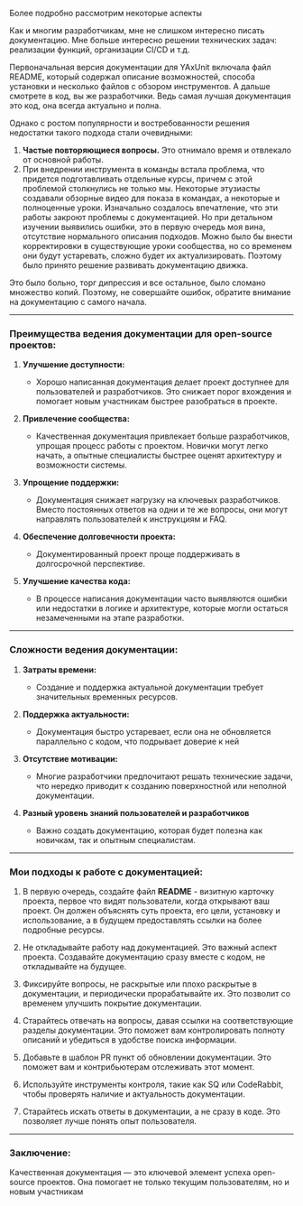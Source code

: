 Более подробно рассмотрим некоторые аспекты


Как и многим разработчикам, мне не слишком интересно писать документацию. Мне больше интересно решении технических задач: реализации функций, организации CI/CD и т.д.

Первоначальная версия документации для YAxUnit включала файл README, который содержал описание возможностей, способа установки и несколько файлов с обзором инструментов. А дальше смотрете в код, вы же разработчики. Ведь самая лучшая документация это код, она всегда актуально и полна.


Однако с ростом популярности и востребованности решения недостатки такого подхода стали очевидными:

1. **Частые повторяющиеся вопросы.** Это отнимало время и отвлекало от основной работы.
2. При внедрении инструмента в команды встала проблема, что придется подготавливать отдельные курсы, причем с этой проблемой столкнулись не только мы. Некоторые этузиасты создавали обзорные видео для показа в командах, а некоторые и полноценные уроки. Изначально создалось впечатление, что эти работы закроют проблемы с документацией. Но при детальном изучении выявились ошибки, это в первую очередь моя вина, отсутствие нормального описания подходов. Можно было бы внести корректировки в существующие уроки сообщества, но со временем они будут устаревать, сложно будет их актуализировать. Поэтому было принято решение развивать документацию движка. 

Это было больно, торг дипрессия и все остальное, было сломано множество копий. Поэтому, не совершайте ошибок, обратите внимание на документацию с  самого начала.

---

### Преимущества ведения документации для open-source проектов:

1. **Улучшение доступности:**
    
    - Хорошо написанная документация делает проект доступнее для пользователей и разработчиков. Это снижает порог вхождения и помогает новым участникам быстрее разобраться в проекте.
2. **Привлечение сообщества:**
    
    - Качественная документация привлекает больше разработчиков, упрощая процесс работы с проектом. Новички могут легко начать, а опытные специалисты быстрее оценят архитектуру и возможности системы.
3. **Упрощение поддержки:**
    
    - Документация снижает нагрузку на ключевых разработчиков. Вместо постоянных ответов на одни и те же вопросы, они могут направлять пользователей к инструкциям и FAQ.
4. **Обеспечение долговечности проекта:**
    
    - Документированный проект проще поддерживать в долгосрочной перспективе. 
5. **Улучшение качества кода:**
    
    - В процессе написания документации часто выявляются ошибки или недостатки в логике и архитектуре, которые могли остаться незамеченными на этапе разработки.

---

### Сложности ведения документации:

1. **Затраты времени:**
    
    - Создание и поддержка актуальной документации требует значительных временных ресурсов. 
2. **Поддержка актуальности:**
    
    - Документация быстро устаревает, если она не обновляется параллельно с кодом, что подрывает доверие к ней
3. **Отсутствие мотивации:**
    
    - Многие разработчики предпочитают решать технические задачи, что нередко приводит к созданию поверхностной или неполной документации.
4. **Разный уровень знаний пользователей и разработчиков**
    
    - Важно создать документацию, которая будет полезна как новичкам, так и опытным специалистам.


---

### Мои подходы к работе с документацией:

1. В первую очередь, создайте файл **README** - визитную карточку проекта, первое что видят пользователи, когда открывают ваш проект. Он должен объяснять суть проекта, его цели, установку и использование, а в будущем предоставлять ссылки на более подробные ресурсы.
    
2. Не откладывайте работу над документацией. Это важный аспект проекта. Создавайте документацию сразу вместе с кодом, не откладывайте на будущее.
    
3. Фиксируйте вопросы, не раскрытые или плохо раскрытые в документации, и периодически прорабатывайте их. Это позволит со временем улучшить покрытие документации.
    
4. Старайтесь отвечать на вопросы, давая ссылки на соответствующие разделы документации. Это поможет вам контролировать полноту описаний и убедиться в удобстве поиска информации.
    
5. Добавьте в шаблон PR пункт об обновлении документации. Это поможет вам и контрибьютерам отслеживать этот момент.
    
7. Используйте инструменты контроля, такие как SQ или CodeRabbit, чтобы проверять наличие и актуальность документации.
    
8. Старайтесь искать ответы в документации, а не сразу в коде. Это позволяет лучше понять опыт пользователя.
    

---

### Заключение:

Качественная документация — это ключевой элемент успеха open-source проектов. Она помогает не только текущим пользователям, но и новым участникам